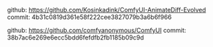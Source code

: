 github: https://github.com/Kosinkadink/ComfyUI-AnimateDiff-Evolved
commit: 4b31c0819d361e58f222cee3827079b3a6b6f966 

github: https://github.com/comfyanonymous/ComfyUI
commit: 38b7ac6e269e6ecc5bdd6fefdfb2fb1185b09c9d 


